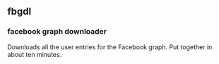 ## fbgdl
### facebook graph downloader

Downloads all the user entries for the Facebook graph. Put together in about
ten minutes.
